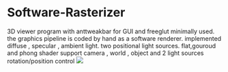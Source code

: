 # Software-Rasterizer
3D viewer program with anttweakbar for GUI and freeglut minimally used. the graphics pipeline is coded by hand as a software renderer.
implemented diffuse , specular , ambient light. two positional light sources.
flat,gouroud and phong shader support
camera , world , object and 2 light sources rotation/position control
<img src="https://raw.githubusercontent.com/obeng88/Software-Rasterizer/master/DirectoryPath/IMG-20200226-WA0002.jpg" />

